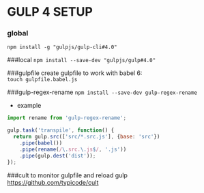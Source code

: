 GULP 4 SETUP
============

### global
`npm install -g "gulpjs/gulp-cli#4.0"`

###local
`npm install --save-dev "gulpjs/gulp#4.0"`

###gulpfile
create gulpfile to work with babel 6:  
`touch gulpfile.babel.js`

###gulp-regex-rename
`npm install --save-dev gulp-regex-rename`  
- example  
```js
import rename from 'gulp-regex-rename';

gulp.task('transpile', function() {
  return gulp.src(['src/*.src.js'], {base: 'src'})
    .pipe(babel())
    .pipe(rename(/\.src.\.js$/, '.js'))
    .pipe(gulp.dest('dist'));
});
```

###cult
to monitor gulpfile and reload gulp  
https://github.com/typicode/cult




